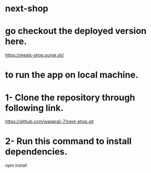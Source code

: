 # next-shop

# go checkout the deployed version here.

https://meals-shop.surge.sh/

# to run the app on local machine.

# 1- Clone the repository through following link.
  https://github.com/waqarali-7/next-shop.git
# 2- Run this command to install dependencies. 
  npm install
